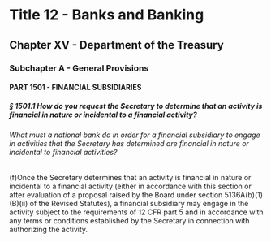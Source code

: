 
# Title 12 - Banks and Banking
## Chapter XV - Department of the Treasury
### Subchapter A - General Provisions
#### PART 1501 - FINANCIAL SUBSIDIARIES
##### § 1501.1 How do you request the Secretary to determine that an activity is financial in nature or incidental to a financial activity?
###### What must a national bank do in order for a financial subsidiary to engage in activities that the Secretary has determined are financial in nature or incidental to financial activities?

(f)Once the Secretary determines that an activity is financial in nature or incidental to a financial activity (either in accordance with this section or after evaluation of a proposal raised by the Board under section 5136A(b)(1)(B)(ii) of the Revised Statutes), a financial subsidiary may engage in the activity subject to the requirements of 12 CFR part 5 and in accordance with any terms or conditions established by the Secretary in connection with authorizing the activity.
